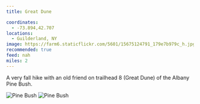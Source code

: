 ```yaml
---
title: Great Dune

coordinates:
  - -73.894,42.707
locations:
  - Guilderland, NY
image: https://farm6.staticflickr.com/5601/15675124791_179e7b979c_h.jpg
recommended: true
feed: nah
miles: 2
---
```


A very fall hike with an old friend on trailhead 8 (Great Dune) of the Albany Pine Bush.

<div class="photos">

<img src="https://farm6.staticflickr.com/5601/15675124791_179e7b979c_h.jpg"  alt="Pine Bush" class="img-wide">
<img src="https://farm4.staticflickr.com/3955/15491660068_88e8fe2ec1_h.jpg" class="img-tall" alt="Pine Bush">
</div>
